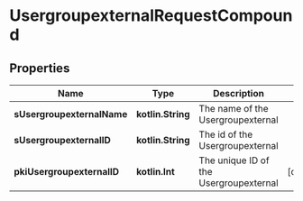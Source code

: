 
# UsergroupexternalRequestCompound

## Properties
| Name | Type | Description | Notes |
| ------------ | ------------- | ------------- | ------------- |
| **sUsergroupexternalName** | **kotlin.String** | The name of the Usergroupexternal |  |
| **sUsergroupexternalID** | **kotlin.String** | The id of the Usergroupexternal |  |
| **pkiUsergroupexternalID** | **kotlin.Int** | The unique ID of the Usergroupexternal |  [optional] |



